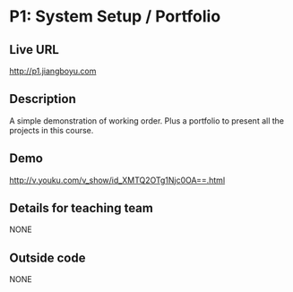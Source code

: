 # P1: System Setup / Portfolio

## Live URL
<http://p1.jiangboyu.com>

## Description
A simple demonstration of working order.
Plus a portfolio to present all the projects in this course.

## Demo
<http://v.youku.com/v_show/id_XMTQ2OTg1Njc0OA==.html>

## Details for teaching team
NONE

## Outside code
NONE
